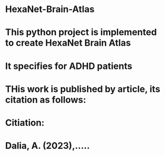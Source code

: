 # HexaNet-Brain-Atlas
# This python project is implemented to create HexaNet Brain Atlas
# It specifies for ADHD patients
# THis work is published by article, its citation as follows:
# Citiation:
# Dalia, A. (2023),.....
